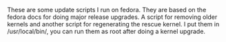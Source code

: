 These are some update scripts I run on fedora. They are based on the fedora docs for doing major release upgrades.
A script for removing older kernels and another script for regenerating the rescue kernel. I put them in /usr/local/bin/, you can run them as root after doing a kernel upgrade.
